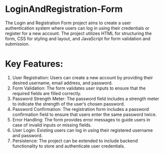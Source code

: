 # LoginAndRegistration-Form
The Login and Registration Form project aims to create a user authentication system where users can log in using their credentials or register for a new account. The project utilizes HTML for structuring the form, CSS for styling and layout, and JavaScript for form validation and submission.

# Key Features:
1) User Registration: Users can create a new account by providing their desired username, email address, and password.
2) Form Validation: The form validates user inputs to ensure that the required fields are filled correctly.
3) Password Strength Meter: The password field includes a strength meter to indicate the strength of the user’s chosen password.
4) Password Confirmation: The registration form includes a password confirmation field to ensure that users enter the same password twice.
5) Error Handling: The form provides error messages to guide users in case of invalid inputs or missing fields.
6) User Login: Existing users can log in using their registered username and password.
7) Persistence: The project can be extended to include backend functionality to store and authenticate user credentials.

